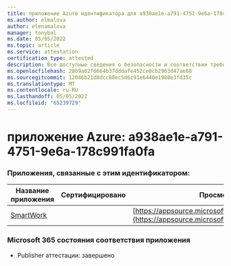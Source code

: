 ```yaml
---
title: приложение Azure идентификатора для a938ae1e-a791-4751-9e6a-178c991fa0fa
ms.author: elmalova
author: elenamalova
manager: tonybal
ms.date: 05/05/2022
ms.topic: article
ms.service: attestation
certification_type: attested
description: Все доступные сведения о безопасности и соответствии требованиям для a938ae1e-a791-4751-9e6a-178c991fa0fafa.
ms.openlocfilehash: 28b9a02f6664b37dddafe452ce0cb2963d47ae88
ms.sourcegitcommit: 12046b21d8dcc88ec5d6c91e6440e1988e3fd35c
ms.translationtype: MT
ms.contentlocale: ru-RU
ms.lasthandoff: 05/05/2022
ms.locfileid: "65239729"
---
```

# <a name="azure-app-id-a938ae1e-a791-4751-9e6a-178c991fa0fa"></a>приложение Azure: a938ae1e-a791-4751-9e6a-178c991fa0fa


### <a name="apps-associated-with-this-id"></a>Приложения, связанные с этим идентификатором:
| **Название приложения** | **Сертифицировано** | **Просмотр в AppSource** |
|--------------|---------------|-----------------------|
| [SmartWork](../forward/WA200001149.md) |  | [https://appsource.microsoft.com/product/office/WA200001149](https://appsource.microsoft.com/product/office/WA200001149) |

### <a name="microsoft-365-app-compliance-status"></a>Microsoft 365 состояния соответствия приложения
- Publisher аттестации: завершено
